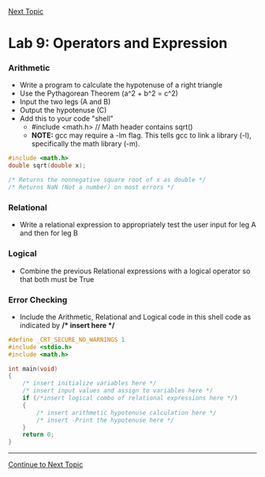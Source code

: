 <a href="https://github.com/CyberTrainingUSAF/05-C-Programming/blob/master/06_Bitwise_operators/README.md" rel="Next Topic"> Next Topic </a>

# Lab 9: Operators and Expression

### Arithmetic

* Write a program to calculate the hypotenuse of a right triangle
* Use the Pythagorean Theorem \(a^2 + b^2 = c^2\)
* Input the two legs \(A and B\)
* Output the hypotenuse \(C\)
* Add this to your code "shell"
  * \#include &lt;math.h&gt; // Math header contains sqrt\(\)
  * **NOTE:** gcc may require a -lm flag. This tells gcc to link a library \(-l\), specifically the math library \(-m\). 

```c
#include <math.h>
double sqrt(double x);

/* Returns the nonnegative square root of x as double */
/* Returns NaN (Not a number) on most errors */
```

### Relational

* Write a relational expression to appropriately test the user input for leg A and then for leg B

### Logical

* Combine the previous Relational expressions with a logical operator so that both must be True

### Error Checking

* Include the Arithmetic, Relational and Logical code in this shell code as indicated by **/\* insert here \*/**

```c
#define _CRT_SECURE_NO_WARNINGS 1
#include <stdio.h>
#include <math.h>

int main(void) 
{
    /* insert initialize variables here */
    /* insert input values and assign to variables here */
    if (/*insert logical combo of relational expressions here */)
    {
        /* insert arithmetic hypotenuse calculation here */
        /* insert -Print the hypotenuse here */
    }
    return 0;
}
```
---

<a href="https://github.com/CyberTrainingUSAF/05-C-Programming/blob/master/06_Bitwise_operators/README.md" rel="Continue to Next Topic"> Continue to Next Topic </a>


